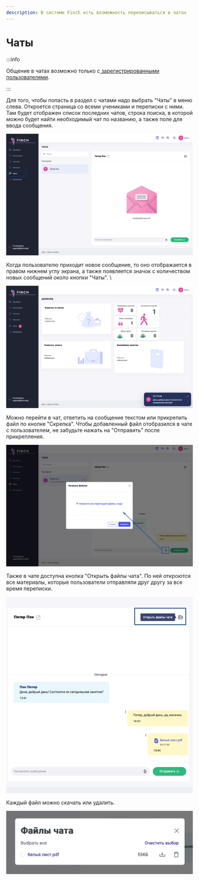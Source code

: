 ```yaml
---
description: В системе Finch есть возможность переписываться в чатах
---
```


# Чаты

:::info

Общение в чатах возможно только с[ зарегистрированными пользователями](../rekomendacii/ssylka-registraciya-uchenika.md).&#x20;

:::

Для того, чтобы попасть в раздел с чатами надо выбрать "Чаты" в меню слева. Откроется страница со всеми учениками и переписки с ними. Там будет отображен список последних чатов, строка поиска, в которой можно будет найти необходимый чат по названию, а также поле для ввода сообщения.&#x20;

![](<../.gitbook/assets/image (70).png>)

Когда пользователю приходит новое сообщение, то оно отображается в правом нижнем углу экрана, а также появляется значок с количеством новых сообщений около кнопки "Чаты". \


![](<../.gitbook/assets/image (71).png>)

Можно перейти в чат, ответить на сообщение текстом или прикрепить файл по кнопке "Скрепка". Чтобы добавленный файл отобразился в чате с пользователем, не забудьте нажать на "Отправить" после прикрепления.&#x20;

![](<../.gitbook/assets/image (72).png>)

Также в чате доступна кнопка "Открыть файлы чата". По ней откроются все материалы, которые пользователи отправляли друг другу за все время переписки.&#x20;

![](<../.gitbook/assets/image (73).png>)

Каждый файл можно скачать или удалить.&#x20;

![](<../.gitbook/assets/image (74).png>)
